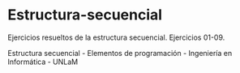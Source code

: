 # Estructura-secuencial

Ejercicios resueltos de la estructura secuencial. Ejercicios 01-09. 

Estructura secuencial - Elementos de programación - Ingeniería en Informática - UNLaM 
